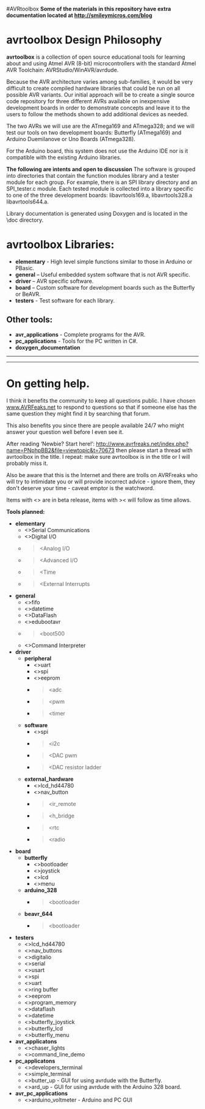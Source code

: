 #AVRtoolbox
**Some of the materials in this repository have extra documentation located at
http://smileymicros.com/blog**

# avrtoolbox Design Philosophy #

**avrtoolbox** is a collection of open source educational tools for learning about and using Atmel AVR (8-bit) microcontrollers with the standard Atmel AVR Toolchain: AVRStudio/WinAVR/avrdude.

Because the AVR architecture varies among sub-families, it would be very difficult to create compiled hardware libraries that could be run on all possible AVR variants. Our initial approach will be to create a single source code repository for three different AVRs available on inexpensive development boards in order to demonstrate concepts and leave it to the users to follow the methods shown to add additional devices as needed.

The two AVRs we will use are the ATmega169 and ATmega328; and we will test our tools on two development boards: Butterfly (ATmega169) and Arduino Duemilanove or Uno Boards (ATmega328).

For the Arduino board, this system does not use the Arduino IDE nor is it compatible with the existing Arduino libraries.

**The following are intents and open to discussion**
The software is grouped into directories that contain the function modules library and a tester module for each group. For example, there is an SPI library directory and an SPI\_tester.c module. Each tested module is collected into a library specific to one of the three development boards: libavrtools169.a, libavrtools328.a libavrtools644.a.

Library documentation is generated using Doxygen and is located in the \doc directory.

# avrtoolbox Libraries: #
  * **elementary** - High level simple functions similar to those in Arduino or PBasic.
  * **general** – Useful embedded system software that is not AVR specific.
  * **driver** – AVR specific software.
  * **board** – Custom software for development boards such as the Butterfly or BeAVR.
  * **testers** - Test software for each library.
## Other tools: ##
  * **avr\_applications** - Complete programs for the AVR.
  * **pc\_applications** - Tools for the PC written in C#.
  * **doxygen\_documentation**


---


---


# On getting help. #
I think it benefits the community to keep all questions public. I have chosen www.AVRFeaks.net to respond to questions so that if someone else has the same question they might find it by searching that forum.

This also benefits you since there are people available 24/7 who might answer your question well before I even see it.

After reading ‘Newbie? Start here!’: http://www.avrfreaks.net/index.php?name=PNphpBB2&file=viewtopic&t=70673 then please start a thread with avrtoolbox in the title. I repeat: make sure avrtoolbox is in the title or I will probably miss it.

Also be aware that this is the Internet and there are trolls on AVRFreaks who will try to intimidate you or will provide incorrect advice - ignore them, they don't deserve your time - caveat emptor is the watchword.

Items with <> are in beta release, items with >< will follow as time allows.

**Tools planned:**
  * **elementary**
    * <>Serial Communications
    * <>Digital I/O
    * ><Analog I/O
    * ><Advanced I/O
    * ><Time
    * ><External Interrupts
  * **general**
    * <>fifo
    * <>datetime
    * <>DataFlash
    * <>edubootavr
    * ><boot500
    * <>Command Interpreter
  * **driver**
    * **peripheral**
      * <>uart
      * <>spi
      * <>eeprom
      * ><adc
      * ><pwm
      * ><timer
    * **software**
      * <>spi
      * ><i2c
      * ><DAC pwm
      * ><DAC resistor ladder
    * **external\_hardware**
      * <>lcd\_hd44780
      * <>nav\_button
      * ><ir\_remote
      * ><h\_bridge
      * ><rtc
      * ><radio
  * **board**
    * **butterfly**
      * <>bootloader
      * <>joystick
      * <>lcd
      * <>menu
    * **arduino\_328**
      * ><bootloader
    * **beavr\_644**
      * ><bootloader
  * **testers**
    * <>lcd\_hd44780
    * <>nav\_buttons
    * <>digitalio
    * <>serial
    * <>usart
    * <>spi
    * <>uart
    * <>ring buffer
    * <>eeprom
    * <>program\_memory
    * <>dataflash
    * <>datetime
    * <>butterfly\_joystick
    * <>butterfly\_lcd
    * <>butterfly\_menu
  * **avr\_applicatons**
    * <>chaser\_lights
    * <>command\_line\_demo
  * **pc\_applicatons**
    * <>developers\_terminal
    * <>simple\_terminal
    * <>butter\_up - GUI for using avrdude with the Butterfly.
    * <>ard\_up - GUI for using avrdude with the Arduino 328 board.
  * **avr\_pc\_applications**
    * <>arduino\_voltmeter - Arduino and PC GUI
